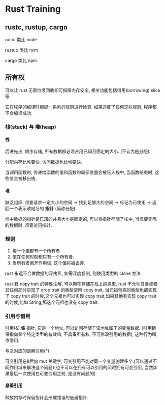 # Rust Training

## rustc, rustup, cargo

rustc 类比 node

rustup 类比 nvm

cargo 类比 npm

## 所有权

可以让 rust 无需垃圾回收即可报障内存安全, 相关功能包括借用(borrowing) slice 等.

它在程序的编译时根据一系列的规则进行检查, 如果违反了任何这些规则, 程序都不会编译成功.

### 栈(stack) 与 堆(heap)

#### 栈

后进先出, 顺序存储, 所有数据都必须占用已知且固定的大小. (不认为是分配).

分配内存比堆要快. 访问数据也比堆要快.

当调用函数时, 传递给函数的值和函数的局部变量会被压入栈中, 当函数结束时, 这些值会被移出栈.

#### 堆

缺乏组织, 须要请求一定大小的空间 -> 找到足够大的空间 -> 标记为已使用 -> 返回一个表示改地址的 **指针** (简称分配).

堆中数据的指针是已知的并且大小是固定的, 可以将指针存储了栈中, 当须要实际的数据时, 须要访问指针.

### 规则

1. 每一个值都有一个所有者.
2. 值在任何时刻都只有一个所有者.
3. 当所有者离开作用域, 这个值将被丢弃.

rust 永远不会做数据的深拷贝, 如需深度复制, 则使用类型的 clone 方法.

rust 有 copy trait 的特殊注解, 可以用在存储在栈上的类型, rust 不允许自身或者其任何部分实现了 drop trait 的类型使用 copy trait, 当元祖包涵的类型也都实现了 copy trait 的时候,这个元祖也可以实现 copy trait,如果其他有实现 copy trait 的时候,比如 String,那这个元祖也没有 copy trait.

### 引用与借用

引用(&) **像** 指针, 它是一个地址, 可以访问存储于该地址属于的变量数据. (引用确保指向某个特定类型的有效值, 不具备所有权, 不可修改引用的数据), 这种行为叫作借用.

与之对应的是解引用(\*).

可变引用在&后加 mut 关键字, 可变引用不能对同一个变量创建多个.(可以通过不同作用域来解决这个问题)(也不可以在拥有可以引用的同时拥有可变引用, 当然如果最后一次使用在可变引用之前, 是没有问题的).

#### 悬垂引用

释放内存时保留指针会形成错误的悬垂指针.
